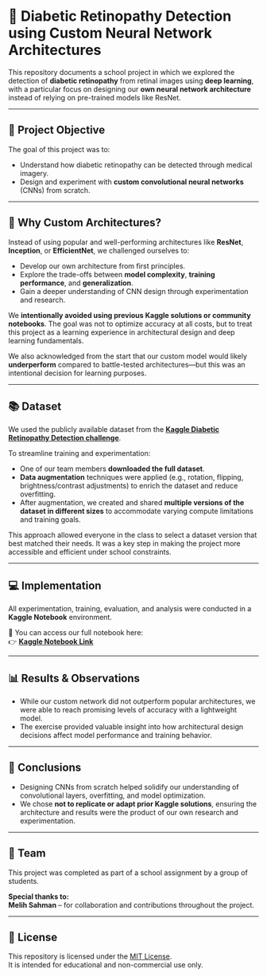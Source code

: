 # 🔬 Diabetic Retinopathy Detection using Custom Neural Network Architectures

This repository documents a school project in which we explored the detection of **diabetic retinopathy** from retinal images using **deep learning**, with a particular focus on designing our **own neural network architecture** instead of relying on pre-trained models like ResNet.

---

## 🎯 Project Objective

The goal of this project was to:
- Understand how diabetic retinopathy can be detected through medical imagery.
- Design and experiment with **custom convolutional neural networks** (CNNs) from scratch.

---

## 🧠 Why Custom Architectures?

Instead of using popular and well-performing architectures like **ResNet**, **Inception**, or **EfficientNet**, we challenged ourselves to:
- Develop our own architecture from first principles.
- Explore the trade-offs between **model complexity**, **training performance**, and **generalization**.
- Gain a deeper understanding of CNN design through experimentation and research.

We **intentionally avoided using previous Kaggle solutions or community notebooks**. The goal was not to optimize accuracy at all costs, but to treat this project as a learning experience in architectural design and deep learning fundamentals.

We also acknowledged from the start that our custom model would likely **underperform** compared to battle-tested architectures—but this was an intentional decision for learning purposes.

---

## 📚 Dataset

We used the publicly available dataset from the **[Kaggle Diabetic Retinopathy Detection challenge](https://www.kaggle.com/competitions/diabetic-retinopathy-detection/overview)**.

To streamline training and experimentation:
- One of our team members **downloaded the full dataset**.
- **Data augmentation** techniques were applied (e.g., rotation, flipping, brightness/contrast adjustments) to enrich the dataset and reduce overfitting.
- After augmentation, we created and shared **multiple versions of the dataset in different sizes** to accommodate varying compute limitations and training goals.

This approach allowed everyone in the class to select a dataset version that best matched their needs. It was a key step in making the project more accessible and efficient under school constraints.

---

## 💻 Implementation

All experimentation, training, evaluation, and analysis were conducted in a **Kaggle Notebook** environment.

🔗 You can access our full notebook here:  
👉 **[Kaggle Notebook Link](https://www.kaggle.com/code/hugolemonnier/project-nn-melih-sahman-et-hugo-lemonnier)**

---

## 📊 Results & Observations

- While our custom network did not outperform popular architectures, we were able to reach promising levels of accuracy with a lightweight model.
- The exercise provided valuable insight into how architectural design decisions affect model performance and training behavior.

---

## 🧾 Conclusions

- Designing CNNs from scratch helped solidify our understanding of convolutional layers, overfitting, and model optimization.
- We chose **not to replicate or adapt prior Kaggle solutions**, ensuring the architecture and results were the product of our own research and experimentation.

---

## 👥 Team

This project was completed as part of a school assignment by a group of students.

**Special thanks to:**  
**Melih Sahman** – for collaboration and contributions throughout the project.  

---

## 📎 License

This repository is licensed under the [MIT License](./LICENSE).  
It is intended for educational and non-commercial use only.
